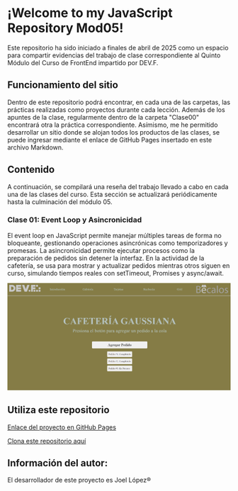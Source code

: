 # ¡Welcome to my JavaScript Repository Mod05!
Este repositorio ha sido iniciado a finales de abril de 2025 como un espacio para compartir evidencias del trabajo de clase correspondiente al Quinto Módulo del Curso de FrontEnd impartido por DEV.F.

## Funcionamiento del sitio
Dentro de este repositorio podrá encontrar, en cada una de las carpetas, las prácticas realizadas como proyectos durante cada lección. Además de los apuntes de la clase, regularmente dentro de la carpeta "Clase00" encontrará otra la práctica correspondiente.
Asímismo, me he permitido desarrollar un sitio donde se alojan todos los productos de las clases, se puede ingresar mediante el enlace de GitHub Pages insertado en este archivo Markdown.

## Contenido
A continuación, se compilará una reseña del trabajo llevado a cabo en cada una de las clases del curso. Esta sección se actualizará periódicamente hasta la culminación del módulo 05.

### Clase 01: Event Loop y Asincronicidad
El event loop en JavaScript permite manejar múltiples tareas de forma no bloqueante, gestionando operaciones asincrónicas como temporizadores y promesas. La asincronicidad permite ejecutar procesos como la preparación de pedidos sin detener la interfaz. En la actividad de la cafetería, se usa para mostrar y actualizar pedidos mientras otros siguen en curso, simulando tiempos reales con setTimeout, Promises y async/await.

![Código de Clase01](/img/prod1.png)





## Utiliza este repositorio
[Enlace del proyecto en GitHub Pages](https://mrinvaderlop.github.io/Modulo05-JS/)

[Clona este repositorio aquí](https://github.com/MrInvaderLop/Modulo05-JS)

## Información del autor:
El desarrollador de este proyecto es Joel López&reg;
